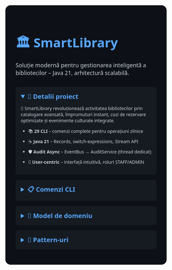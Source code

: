<style>
  /* Stiluri pentru GitHub README */
  .smartlib-container { background:#0d1117; color:#c9d1d9; padding:2rem; border-radius:1rem; font-family:'Segoe UI',sans-serif; }
  .smartlib-hero-title { color:#58a6ff; font-size:2.5rem; margin-bottom:0.5rem; }
  .smartlib-subtitle { color:#c9d1d9; font-size:1.1rem; margin-bottom:2rem; }
  details { background:#161b22; padding:1rem; border-radius:0.5rem; margin-bottom:1rem; }
  summary { cursor:pointer; font-size:1.25rem; font-weight:bold; color:#58a6ff; }
  summary::marker { font-size:1.25rem; }
  ul, ol, table { margin-top:0.5rem; }
  ul li, ol li { margin-bottom:0.5rem; }
  table { width:100%; border-collapse:collapse; }
  th, td { border:1px solid #30363d; padding:0.75rem; text-align:left; }
  th { background:#30363d; }
</style>

<div class="smartlib-container">
  <h1 class="smartlib-hero-title">🏛️ SmartLibrary</h1>
  <p class="smartlib-subtitle">Soluție modernă pentru gestionarea inteligentă a bibliotecilor – Java 21, arhitectură scalabilă.</p>

  <details open>
    <summary>📌 Detalii proiect</summary>
    <p>📖 SmartLibrary revoluționează activitatea bibliotecilor prin catalogare avansată, împrumuturi instant, cozi de rezervare optimizate și evenimente culturale integrate.</p>
    <ul>
      <li>📚 <strong>29 CLI</strong> – comenzi complete pentru operațiuni zilnice</li>
      <li>☕ <strong>Java 21</strong> – Records, switch-expressions, Stream API</li>
      <li>🛡️ <strong>Audit Async</strong> – EventBus → AuditService (thread dedicat)</li>
      <li>🏫 <strong>User-centric</strong> – interfață intuitivă, roluri STAFF/ADMIN</li>
    </ul>
  </details>

  <details>
    <summary>📋 Comenzi CLI</summary>
    <ol>
      <li>📚 Listare publicații</li>
      <li>🔍 Căutare după titlu</li>
      <li>✍️ Căutare după autor</li>
      <li>🗂️ Căutare după categorie</li>
      <li>⏳ Căutare după interval de ani</li>
      <li>🚦 Căutare după disponibilitate</li>
      <li>🧮 Căutare complexă + sortare multiplă</li>
      <li>🗓️ Sortare după anul publicării</li>
      <li>⭐ Sortare după rating</li>
      <li>🔢 Sortare după nr. de împrumuturi</li>
      <li>🔠 Sortare alfabetică</li>
      <li>📥 Împrumută publicație</li>
      <li>📤 Returnează publicație + penalizare</li>
      <li>📌 Rezervă publicație (FIFO)</li>
      <li>🔄 Reînnoiește împrumut</li>
      <li>📝 Adaugă recenzie</li>
      <li>👀 Vezi recenzii + rating mediu</li>
      <li>📅 Listare evenimente</li>
      <li>🏷️ Înscriere la eveniment</li>
      <li>📑 Vizualizare împrumuturi active</li>
      <li>📂 Istoric împrumuturi</li>
      <li>💰 Vizualizare penalizări</li>
      <li>➕ Adaugă publicație</li>
      <li>❌ Șterge publicație</li>
      <li>✨ Creează eveniment</li>
      <li>🗑️ Șterge eveniment</li>
      <li>🔒 Blochează utilizator</li>
      <li>🔓 Deblochează utilizator</li>
      <li>👩‍💼 Adaugă bibliotecar STAFF</li>
    </ol>
  </details>

  <details>
    <summary>🧩 Model de domeniu</summary>
    <table>
      <thead>
        <tr><th>Entitate</th><th>Descriere</th></tr>
      </thead>
      <tbody>
        <tr><td>📗 Carte</td><td>ISBN · Editură · Categorie</td></tr>
        <tr><td>📰 Revistă</td><td>Frecvență · Număr</td></tr>
        <tr><td>🎧 Audiobook</td><td>Durată · Naratori · Format</td></tr>
        <tr><td>🏷️ Publicație</td><td>Abstractă, atribute comune</td></tr>
        <tr><td>🙋 Cititor</td><td>Împrumuturi · Recenzii · Penalizări</td></tr>
        <tr><td>👩‍💼 Bibliotecar</td><td>Rol STAFF / ADMIN</td></tr>
        <tr><td>🔄 Împrumut</td><td>Date împrumut / returnare</td></tr>
        <tr><td>⏳ RezervarePublicatie</td><td>Coadă FIFO</td></tr>
        <tr><td>📆 Eveniment</td><td>Dată · Locație · Capacitate</td></tr>
        <tr><td>⭐ Recenzie</td><td>Rating ★ + Comentariu</td></tr>
        <tr><td>🏢 Editura</td><td>Record imutabil (`record`)</td></tr>
        <tr><td>🧑 Persoană</td><td>Abstractă (bază utilizatori)</td></tr>
        <tr><td>🛡️ RolBibliotecar</td><td>Enum STAFF, ADMIN</td></tr>
      </tbody>
    </table>
  </details>

  <details>
    <summary>🔨 Pattern-uri</summary>
    <ul>
      <li>⚙️ Singleton – BibliotecaService, AuthService, EvenimentService, AuditService, EventBus</li>
      <li>🏭 Factory – CarteFactory, RevistaFactory, AudiobookFactory</li>
      <li>🔧 Builder – CititorBuilder, BibliotecarBuilder, EvenimentBuilder</li>
      <li>🎯 Strategy – SortContext + comparatoare runtime</li>
      <li>🔗 Chain of Responsibility – LimitaImprumuturiHandler → CoadaRezervariPlinaHandler</li>
      <li>👁️ Observer – EventBus → AuditService</li>
      <li>📦 DTO – PublicatieDTO</li>
    </ul>
  </details>
</div>